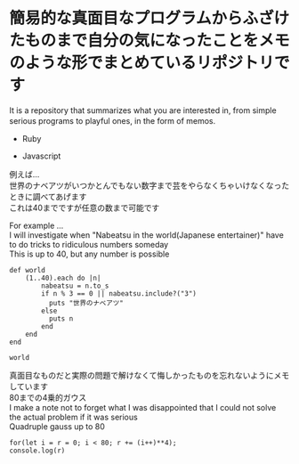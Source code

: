 # 簡易的な真面目なプログラムからふざけたものまで自分の気になったことをメモのような形でまとめているリポジトリです　　
It is a repository that summarizes what you are interested in, from simple serious programs to playful ones, in the form of memos.　　

* Ruby

* Javascript  


例えば...  
世界のナベアツがいつかとんでもない数字まで芸をやらなくちゃいけなくなったときに調べてあげます  
これは40までですが任意の数まで可能です  

For example ...  
I will investigate when "Nabeatsu in the world(Japanese entertainer)" have to do tricks to ridiculous numbers someday  
This is up to 40, but any number is possible  
```
def world
    (1..40).each do |n|
        nabeatsu = n.to_s
        if n % 3 == 0 || nabeatsu.include?("3")
          puts "世界のナベアツ"
        else
          puts n
        end
    end
end

world
```
真面目なものだと実際の問題で解けなくて悔しかったものを忘れないようにメモしています  
80までの4乗的ガウス  
I make a note not to forget what I was disappointed that I could not solve the actual problem if it was serious  
Quadruple gauss up to 80  
```
for(let i = r = 0; i < 80; r += (i++)**4);
console.log(r)
```


